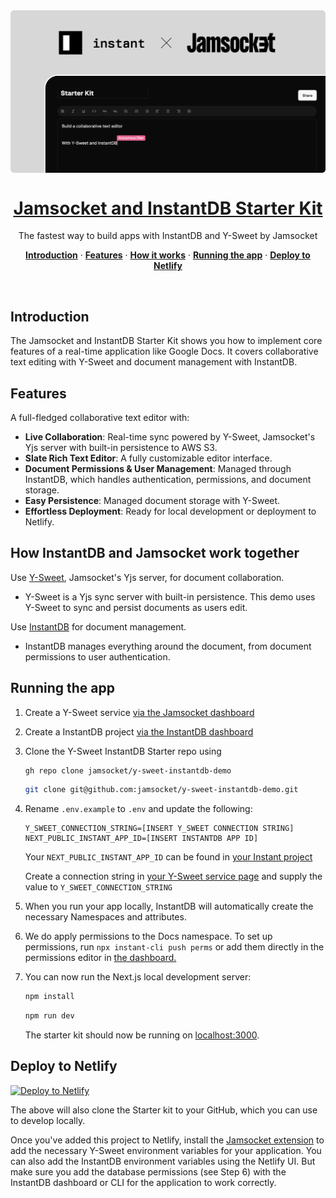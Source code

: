 <img src="/app/opengraph-image.png" alt="opengraph-image" style="display: block; margin: 0 auto;" />
<h1 align="center">
<a href="">Jamsocket and InstantDB Starter Kit</a>
</h1>

<p align="center">
 The fastest way to build apps with InstantDB and Y-Sweet by Jamsocket
</p>

<p align="center">
<a href="#introduction"><strong>Introduction</strong></a> ·
  <a href="#features"><strong>Features</strong></a> ·
  <a href="#how-instantdb-and-jamsocket-work-together"><strong>How it works</strong></a> ·
  <a href="#running-the-app"><strong>Running the app</strong></a> ·
  <a href="#deploy-to-netlify"><strong>Deploy to Netlify</strong></a>
</p>
<br/>

## Introduction

The Jamsocket and InstantDB Starter Kit shows you how to implement core features of a real-time application like Google Docs. It covers collaborative text editing with Y-Sweet and document management with InstantDB.

## Features

A full-fledged collaborative text editor with:

- **Live Collaboration**: Real-time sync powered by Y-Sweet, Jamsocket's Yjs server with built-in persistence to AWS S3.
- **Slate Rich Text Editor**: A fully customizable editor interface.
- **Document Permissions & User Management**: Managed through InstantDB, which handles authentication, permissions, and document storage.
- **Easy Persistence**: Managed document storage with Y-Sweet.
- **Effortless Deployment**: Ready for local development or deployment to Netlify.

## How InstantDB and Jamsocket work together

Use [Y-Sweet](https://jamsocket.com/y-sweet), Jamsocket's Yjs server, for document collaboration.

- Y-Sweet is a Yjs sync server with built-in persistence. This demo uses Y-Sweet to sync and persist documents as users edit.

Use [InstantDB](https://instantdb.com/) for document management.

- InstantDB manages everything around the document, from document permissions to user authentication.

## Running the app

1. Create a Y-Sweet service [via the Jamsocket dashboard](https://app.jamsocket.com)

2. Create a InstantDB project [via the InstantDB dashboard](https://www.instantdb.com/dash)

3. Clone the Y-Sweet InstantDB Starter repo using

   ```bash
   gh repo clone jamsocket/y-sweet-instantdb-demo
   ```

   ```bash
   git clone git@github.com:jamsocket/y-sweet-instantdb-demo.git
   ```

4. Rename `.env.example` to `.env` and update the following:

   ```
   Y_SWEET_CONNECTION_STRING=[INSERT Y_SWEET CONNECTION STRING]
   NEXT_PUBLIC_INSTANT_APP_ID=[INSERT INSTANTDB APP ID]
   ```

   Your `NEXT_PUBLIC_INSTANT_APP_ID` can be found in [your Instant project](https://app.jamsocket.com)

   Create a connection string in [your Y-Sweet service page](https://app.jamsocket.com) and supply the value to `Y_SWEET_CONNECTION_STRING`

5. When you run your app locally, InstantDB will automatically create the necessary Namespaces and attributes.

6. We do apply permissions to the Docs namespace. To set up permissions, run `npx instant-cli push perms` or add them directly in the permissions editor in [the dashboard.](https://app.jamsocket.com)

7. You can now run the Next.js local development server:

   ```bash
   npm install
   ```

   ```bash
   npm run dev
   ```

   The starter kit should now be running on [localhost:3000](http://localhost:3000/).

## Deploy to Netlify

[![Deploy to Netlify](https://www.netlify.com/img/deploy/button.svg)](https://app.netlify.com/extension/start/deploy?repository=https://github.com/jamsocket/y-sweet-instantdb-demo)

The above will also clone the Starter kit to your GitHub, which you can use to develop locally.

Once you've added this project to Netlify, install the [Jamsocket extension](https://app.netlify.com/extensions/jamsocket) to add the necessary Y-Sweet environment variables for your application. You can also add the InstantDB environment variables using the Netlify UI. But make sure you add the database permissions (see Step 6) with the InstantDB dashboard or CLI for the application to work correctly.
